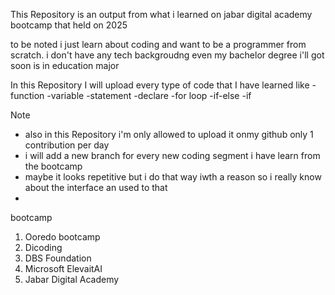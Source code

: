 This Repository is an output from what i learned on jabar digital academy bootcamp that held on 2025 

to be noted i just learn about coding and want to be a programmer from scratch. i don't have any tech backgroudng even my bachelor degree i'll got soon is in education major 

In this Repository I will upload every type of code that I have learned like 
-function
-variable
-statement 
-declare
-for loop
-if-else
-if

Note
- also in this Repository i'm only allowed to upload it onmy github only 1 contribution per day 
- i will add a new branch for every new coding segment i have learn from the bootcamp 
- maybe it looks repetitive but i do that way iwth a reason so i really know about the interface an used to that 
-

bootcamp 
1. Ooredo bootcamp
2. Dicoding 
3. DBS Foundation
4. Microsoft ElevaitAI
5. Jabar Digital Academy
